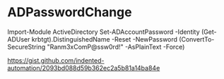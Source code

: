 # ADPasswordChange

Import-Module ActiveDirectory Set-ADAccountPassword -Identity (Get-ADUser krbtgt).DistinguishedName -Reset -NewPassword (ConvertTo-SecureString "Ranm3xComP@ssw0rd!" -AsPlainText -Force)

https://gist.github.com/indented-automation/2093bd088d59b362ec2a5b81a14ba84e
